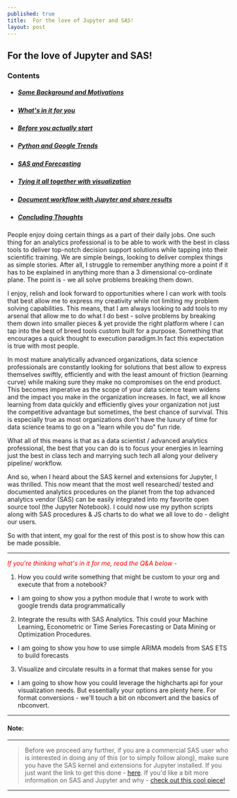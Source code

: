 ```yaml
---
published: true
title:  For the love of Jupyter and SAS!
layout: post
---
```

## For the love of Jupyter and SAS!

### Contents
* ##### [Some Background and Motivations](#backstory)
* ##### [What's in it for you](#tasks)
* ##### [Before you actually start](#note)
* ##### [Python and Google Trends](#pygoogletrends)
* ##### [SAS and Forecasting](#sasforecasting)
* ##### [Tying it all together with visualization](#visuals)
* ##### [Document workflow with Jupyter and share results](#nbconvert)
* ##### [Concluding Thoughts](#thoughts)

<a name="backstory"></a>
People enjoy doing certain things as a part of their daily jobs. One such thing for an analytics professional is to be able to work with the
best in class tools to deliver top-notch decision support solutions while tapping
into their scientific training. We are simple beings, looking to deliver complex
things as simple stories. After all, I struggle to remember anything more a point if it has to be explained
in anything more than a 3 dimensional co-ordinate plane. The point is - we all solve problems breaking them down.


I enjoy, relish and look forward to opportunities where I can work with tools that best allow me to express my creativity while not limiting my problem
solving capabilities. This means, that  I am always looking to add tools to my arsenal that allow me to do what I do best - solve problems by
breaking them down into smaller pieces & yet provide the right platform where I can tap into the best of breed tools custom built for a purpose. Something that encourages a quick thought to execution paradigm.In fact this expectation is true with most people.

In most mature analytically advanced organizations, data science professionals are constantly looking for solutions that best allow to express themselves swiftly,
efficiently and with the least amount of friction (learning curve) while making sure they make no compromises on the end product. This becomes imperative as the scope of your data science team widens and the impact you make in the organization
increases. In fact, we all know learning from data quickly and efficiently
gives your organization not just the competitive advantage but sometimes, the best chance of survival.
This is especially true as most organizations don't have the luxury of time for
data science teams to go on a "learn while you do" fun ride.

What all of this means is that as a data scientist / advanced analytics professional, the best that you can do is to focus your energies in
learning just the best in class tech and marrying such tech all along your delivery pipeline/ workflow.

And so, when I heard about the SAS kernel and extensions for Jupyter, I was thrilled.
This now meant that the most well researched/ tested and documented analytics procedures on the planet from the
top advanced analytics vendor (SAS) can be easily integrated into my favorite open source tool (the Jupyter Notebook).
I could now use my python scripts along with SAS procedures & JS charts to do what we all love to do - delight our
users.

So with that intent, my goal for the rest of this post is to show how this can be made possible.

<a name="tasks"></a>

*************
*<font color="red"> If you're thinking what's in it for me, read the Q&A below -</font>*

1. How you could write something that might be custom to your org and execute that from a notebook?
  * I am going to show you a python module that I wrote to work with google trends data programmatically
2. Integrate the results with SAS Analytics. This could your Machine Learning, Econometric or Time Series Forecasting
or Data Mining or Optimization Procedures.
  * I am going to show you how to use simple ARIMA models from SAS ETS to build forecasts
3. Visualize and circulate results in a format that makes sense for you
  * I am going to show how you could leverage the highcharts api for your visualization needs. But essentially your options are
    plenty here. For format conversions - we'll touch a bit on nbconvert and the basics of nbconvert.
********************

<a name="note"></a>

#### Note:
---------
>Before we proceed any further, if you are a commercial SAS user who is interested in doing any of this (or to simply follow along),
make sure you have the SAS kernel and extensions for Jupyter installed. If you just want the link to get this done - [here](https://github.com/sassoftware/sas_kernel).
If you'd like a bit more information on SAS and Jupyter and why - [check out this cool piece!](http://blogs.sas.com/content/sasdummy/2016/04/24/how-to-run-sas-programs-in-jupyter-notebook/)

-------------------